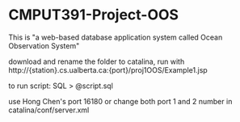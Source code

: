 # CMPUT391-Project-OOS
This is "a web-based database application system called Ocean Observation System"


download and rename the folder to catalina, run with http://{station}.cs.ualberta.ca:{port}/proj1OOS/Example1.jsp

to run script:
SQL > @script.sql

use Hong Chen's port 16180 or change both port 1 and 2 number in catalina/conf/server.xml

